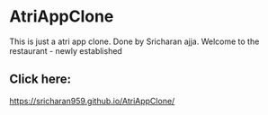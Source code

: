 # AtriAppClone
This is just a atri app clone.
Done by Sricharan ajja.
Welcome to the restaurant - newly established
## Click here:
https://sricharan959.github.io/AtriAppClone/
